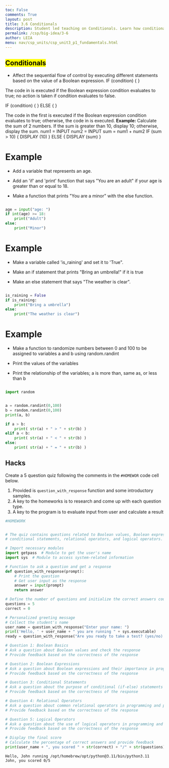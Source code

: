 ```yaml
---
toc: False
comments: True
layout: post
title: 3.6 Conditionals
description: Student led teaching on Conditionals. Learn how conditionals control the flow of a program by executing specific blocks of code under certain conditions.
permalink: /csp/big-idea/3-6
author: LEIA
menu: nav/csp_units/csp_unit3_p1_fundamentals.html
---
```


## <mark>Conditionals</mark>

- Affect the sequential flow of control by executing different statements based on the value of a Boolean expression.
IF (condition)
{
	<block of statements>
}

The code in <block of statements> is executed if the Boolean expression condition evaluates to true; no action is taken if condition evaluates to false.

IF (condition)
{
	<block of statements>
}
ELSE
{
	<second block of statements>
}

The code in the first <block of statements> is executed if the Boolean expression condition evaluates to true; otherwise, the code in <second block of statements> is executed.
<b>Example:</b> Calculate the sum of 2 numbers. If the sum is greater than 10, display 10; otherwise, display the sum.
num1 = INPUT
num2 = INPUT
sum = num1 + num2
IF (sum > 10)
{
	DISPLAY (10)
}
ELSE
{
	DISPLAY (sum)
}
# Example

- Add a variable that represents an age.

- Add an 'if' and 'print' function that says "You are an adult" if your age is greater than or equal to 18.

- Make a function that prints "You are a minor" with the else function.


```python

age = input("age: ")
if int(age) >= 18:
    print("Adult")
else:
    print("Minor")

```

# Example

- Make a variable called 'is_raining' and set it to 'True".

- Make an if statement that prints "Bring an umbrella!" if it is true

- Make an else statement that says "The weather is clear".


```python

is_raining = False
if is_raining:
    print("Bring a umbrella")
else:
    print("The weather is clear")
```

# Example

- Make a function to randomize numbers between 0 and 100 to be assigned to variables a and b using random.randint

- Print the values of the variables

- Print the relationship of the variables; a is more than, same as, or less than b


```python

import random


a = random.randint(0,100)
b = random.randint(0,100)
print(a, b)

if a > b:
    print( str(a) + " > " + str(b) )
elif a < b: 
    print( str(a) + " < " + str(b) )
else:
    print( str(a) + " = " + str(b) )


```

## Hacks

Create a 5 question quiz following the comments in the `#HOMEWOR` code cell below.

1. Provided is `question_with_response` function and some introductory samples.
2. A key to the homeworks is to research and come up with each question type.
3. A key to the program is to evaluate input from user and calculate a result


```python
#HOMEWORK


# The quiz contains questions related to Boolean values, Boolean expressions,
# conditional statements, relational operators, and logical operators.

# Import necessary modules
import getpass  # Module to get the user's name
import sys  # Module to access system-related information

# Function to ask a question and get a response
def question_with_response(prompt):
    # Print the question
    # Get user input as the response
    answer = input(prompt)
    return answer

# Define the number of questions and initialize the correct answers counter
questions = 5
correct = 0

# Personalized greeting message
# Collect the student's name
user_name = question_with_response("Enter your name: ")
print('Hello, ' + user_name + " you are running " + sys.executable)
ready = question_with_response("Are you ready to take a test? (yes/no): ")

# Question 1: Boolean Basics 
# Ask a question about Boolean values and check the response
# Provide feedback based on the correctness of the response

# Question 2: Boolean Expressions
# Ask a question about Boolean expressions and their importance in programming
# Provide feedback based on the correctness of the response

# Question 3: Conditional Statements
# Ask a question about the purpose of conditional (if-else) statements in programming
# Provide feedback based on the correctness of the response

# Question 4: Relational Operators
# Ask a question about common relational operators in programming and provide examples
# Provide feedback based on the correctness of the response

# Question 5: Logical Operators
# Ask a question about the use of logical operators in programming and provide examples
# Provide feedback based on the correctness of the response

# Display the final score
# Calculate the percentage of correct answers and provide feedback
print(user_name + ", you scored " + str(correct) + "/" + str(questions))
```

    Hello, John running /opt/homebrew/opt/python@3.11/bin/python3.11
    John, you scored 0/5

